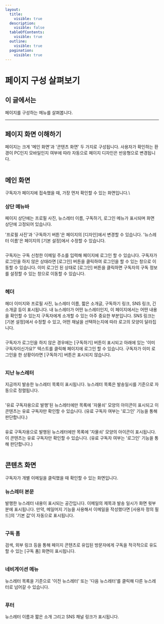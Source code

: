 ```yaml
---
layout:
  title:
    visible: true
  description:
    visible: false
  tableOfContents:
    visible: true
  outline:
    visible: true
  pagination:
    visible: true
---
```


# 페이지 구성 살펴보기

## 이 글에서는

페이지를 구성하는 메뉴를 살펴봅니다.

***

## 페이지 화면 이해하기

페이지는 크게 '메인 화면'과 '콘텐츠 화면' 두 가지로 구성됩니다. 사용자가 확인하는 환경이 PC인지 모바일인지 여부에 따라 자동으로 페이지 디자인은 반응형으로 변경됩니다.&#x20;

<figure><img src="../.gitbook/assets/페이지_구성_1.png" alt=""><figcaption></figcaption></figure>



## 메인 화면 <a href="#h_3e360d52f1" id="h_3e360d52f1"></a>

구독자가 페이지에 접속했을 때, 가장 먼저 확인할 수 있는 화면입니다.\


### 상단 메뉴바 <a href="#h_572f621896" id="h_572f621896"></a>

페이지 상단에는 프로필 사진, 뉴스레터 이름, 구독하기, 로그인 메뉴가 표시되며 화면 상단에 고정되어 있습니다.

'프로필 사진'과 '구독하기 버튼'은 페이지의 \[디자인]에서 변경할 수 있습니다. '뉴스레터 이름'은 페이지의 \[기본 설정]에서 수정할 수 있습니다.

<figure><img src="../.gitbook/assets/페이지_구성_2.png" alt=""><figcaption></figcaption></figure>

구독자는 구독 신청한 이메일 주소를 입력해 페이지에 로그인 할 수 있습니다. 구독자가 로그인을 하지 않은 상태라면 \[로그인] 버튼을 클릭하여 로그인을 할 수 있는 창으로 이동할 수 있습니다. 이미 로그인 된 상태로 \[로그인] 버튼을 클릭하면 구독자의 구독 정보를 설정할 수 있는 창으로 이동할 수 있습니다.

<figure><img src="../.gitbook/assets/페이지_구성_3.png" alt=""><figcaption></figcaption></figure>

### 헤더 <a href="#h_d38264031e" id="h_d38264031e"></a>

헤더 이미지와 프로필 사진, 뉴스레터 이름, 짧은 소개글, 구독하기 링크, SNS 링크, 긴소개글 등이 표시됩니다. 내 뉴스레터가 어떤 뉴스레터인지, 이 페이지에서는 어떤 내용을 확인할 수 있는지 구독자에게 소개할 수 있는 아주 중요한 부분입니다. SNS 링크는 \[기본 설정]에서 수정할 수 있고, 어떤 채널을 선택하는지에 따라 로고의 모양이 달라집니다.

<figure><img src="../.gitbook/assets/페이지_구성_4.png" alt=""><figcaption></figcaption></figure>



구독자가 로그인을 하지 않은 경우에는 \[구독하기] 버튼이 표시되고 아래에 있는 '이미 구독자이신가요?' 텍스트를 클릭해 페이지에 로그인 할 수 있습니다. 구독자가 이미 로그인을 한 상황이라면 \[구독하기] 버튼은 표시되지 않습니다.&#x20;

<figure><img src="../.gitbook/assets/페이지_구성_5.png" alt=""><figcaption></figcaption></figure>



### 지난 뉴스레터 <a href="#h_47a67c44d2" id="h_47a67c44d2"></a>

지금까지 발송한 뉴스레터 목록이 표시됩니다. 뉴스레터 목록은 발송일시를 기준으로 자동으로 정렬됩니다.

<figure><img src="../.gitbook/assets/페이지_구성_6.png" alt=""><figcaption></figcaption></figure>

&#x20;

'유료 구독자용으로 발행'된 뉴스레터에만 목록에 '자물쇠' 모양의 아이콘이 표시되고 이 콘텐츠는 유료 구독자만 확인할 수 있습니다. (유료 구독자 여부는 '로그인' 기능을 통해 판단합니다.)

<figure><img src="../.gitbook/assets/페이지_구성_7.png" alt=""><figcaption></figcaption></figure>

유료 구독자용으로 발행된 뉴스레터에만 목록에 '자물쇠' 모양의 아이콘이 표시됩니다. 이 콘텐츠는 유료 구독자만 확인할 수 있습니다. (유료 구독자 여부는 '로그인' 기능을 통해 판단합니다.)&#x20;

<figure><img src="../.gitbook/assets/8 (2).gif" alt=""><figcaption></figcaption></figure>

&#x20;

## 콘텐츠 화면 <a href="#h_5d10d4d348" id="h_5d10d4d348"></a>

구독자가 개별 이메일을 클릭했을 때 확인할 수 있는 화면입니다.

### 뉴스레터 본문 <a href="#h_7e5398c638" id="h_7e5398c638"></a>

발행한 뉴스레터 내용이 표시되는 공간입니다. 이메일의 제목과 발송 일시가 화면 윗부분에 표시됩니다. 만약, 메일머지 기능을 사용해서 이메일을 작성했다면 \[사용자 정의 필드]의 '기본 값'이 자동으로 표시됩니다.

<figure><img src="../.gitbook/assets/5.gif" alt=""><figcaption></figcaption></figure>

### 구독 폼

검색, 외부 링크 등을 통해 페이지 콘텐츠로 유입된 방문자에게 구독을 적극적으로 유도할 수 있는 \[구독 폼] 화면이 표시됩니다.

<figure><img src="../.gitbook/assets/페이지 (1).png" alt=""><figcaption></figcaption></figure>

### 네비게이션 메뉴 <a href="#h_21775ec527" id="h_21775ec527"></a>

뉴스레터 목록을 기준으로 '이전 뉴스레터' 또는 '다음 뉴스레터'를 클릭해 다른 뉴스레터로 넘어갈 수 있습니다.

<figure><img src="../.gitbook/assets/페이지_구성_10.png" alt=""><figcaption></figcaption></figure>



### 푸터 <a href="#h_3d73615611" id="h_3d73615611"></a>

뉴스레터 이름과 짧은 소개 그리고 SNS 채널 링크가 표시됩니다.

<figure><img src="../.gitbook/assets/페이지_구성_11.png" alt=""><figcaption></figcaption></figure>
